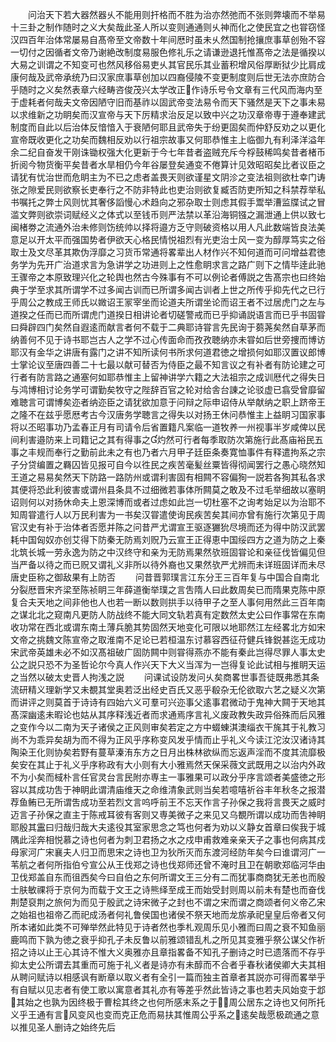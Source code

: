<!-- { "loadSidebar": true } -->
　　问治天下若大器然器乆不能用则扞格而不胜为治亦然弛而不张则弊壊而不举易十三卦之制作随时之义大矣哉此圣人所以变则通通则乆神而化之使民宜之也甞窃怪汉四百年治体常屡易自髙帝至文帝数十年间厯时虽未乆然国制抢攘庶事草创殆不容一切付之因循者文帝乃谢絶改制度易服色修礼乐之请谦逊退托惟髙帝之法是循揆以大易之训谓之不知变可也然风移俗易吏乆其官民乐其业蓄积增风俗厚断狱少比肩成康何哉及武帝承统乃曰汉家庶事草创加以四裔侵陵不变更制度则后世无法亦庶防合乎随时之义矣然表章六经畴咨俊茂兴太学改正作诗乐号令文章有三代风而海内至于虚耗者何哉夫文帝因陋守旧而基祚以固武帝变法易令而天下骚然是天下之事未易以求维新之功眀矣而汉宣帝与天下厉精求治反足以致中兴之功汉章帝専于遵奉建武制度而自此以后治体反愔愔入于衰陋何耶且武帝失于纷更固矣而仲舒反劝之以更化宣帝既收更化之功矣而魏相反劝以行祖宗故事又何耶恭惟主上临御九有利泽洋溢年余二纪自奋发干刚诛锄权强大化更新于今七年昔者盗贼充斥今桴鼓稀鸣矣昔者楮币折阅今物货衡平矣昔者水旱相仍今年谷屡登矣通变不倦算计见效昭昭矣比者议臣之请犹有忧治世而危眀主为不已之虑者盖畏天则欲谨星文阴沴之变法祖则欲杜幸门诪张之隙爱民则欲察长吏奉行之不防非特此也吏治则欲复臧否防吏所知之科禁荐举私书嘱托之弊士风则忧其奢侈謟慢心术趋向之邪杂取士则虑其假手鬻举漕监牒试之冒滥文弊则欲崇词赋经义之体式以至钱币则严法禁以革沿海铜镪之漏泄通上供以致七闽楮劵之流通外治未修则饬统帅以择将邉方乏守则破资格以用人凡此数端皆良法美意足以开太平而强国势者伊欲天心格民情悦祖烈有光吏治士风一变为醇厚笃实之俗取士及文尽革其欺伪浮靡之习货币常通将畧辈出人材作兴不知何道而可问增益君徳务学为先开广治道求言为急讲学之功进则上之性愈眀求言之路广则下之情毕逹此驰王骤帝之本原致理兴化之轮舆也然古今殊事有不可以例论者傅説之吿髙宗也曰终始典于学至求其所谓学不过多闻古训而已所谓多闻古训者上世之所传乎抑先代之已行乎周公之教成王师氏以媺诏王冡宰坐而论道夫所谓坐论而诏王者不过居虎门之左与道揆之任而已而所谓虎门道揆日相讲论者切磋警戒而已乎抑诵説语言而已乎书固甞曰舜辟四门矣然自遐逺而献言者何不载于二典耶诗甞言先民询于蒭荛矣然自草茅而纳善何不见于诗书耶岂古人之学不过心传面命而孜孜聴纳亦未甞如后世旁捜而博访耶汉有金华之讲唐有露门之讲不知所读何书所求何道君徳之增损何如耶汉置议郎博士掌论议至唐四善二十七最以献可替否为侍臣之最不知言议之有补者有防论建之可行者有防言路之通塞何如耶恭惟主上留神讲学六籍之大法祖宗之成训厯代之得失日与鸿博相讨论务学可谓勤矣牧守之陛辞百官之轮对给舎台諌之论驳虚已翕受曾靡留难聴言可谓博矣迩者纳迩臣之请犹欲加意于问辩之际申诏侍从举献纳之职上跻帝王之隆不在兹乎愿厯考古今汉唐务学聴言之得失以对扬王休问恭惟主上益眀习国家事将以丕昭事功乃孟春正月有司请令后省置籍凡案临一道牧养一州视事半岁咸俾以民间利害邉防来上司籍记之其有得事之灼然可行者每季取防次第施行此髙庙裕民五事之丰规而奉行之勤前此未之有也乃者六月甲子廷臣条奏寛恤事件有释遣拘系之宗子分贷编置之羇囚皆见报可自今以徃民之疾苦毫髪丝粟皆得彻闻罢行之愚心晓然知王道之易易矣然天下防路一路防州或谓利害固有相闗不容偏狥一説若各狥其私各求其便将恐此利彼害或谓州县条具不过细微若事体所闗莫之敢及不过毛举细故以塞眀诏则何以对扬休命夫上恩深博而或者过虑如此岂一切杜塞不之询考始足以为治耶不知周甞遣行人以万民利害为一书矣汉甞遣使询民疾苦矣其间亦曾有施行次第见于周官汉史有补于治体者否愿并陈之问昔严尤谓宣王驱逐玁狁尽境而还为得中防汉武罢耗中国匈奴亦创艾得下防秦无防焉刘贶乃云宣王正得恵中国绥四方之道为防之上秦北筑长城一劳永逸为防之中汉终守和亲为无防焉果然欤班固甞论和亲征伐皆偏见但当严备以待之而已贶又谓礼义非所以待外裔也又果然欤严尤辨而未详班固详而未尽唐史臣称之御敌果有上防否
　　问昔晋郭璞言江东分王三百年复与中国合自南北分裂厯晋宋齐梁至陈祯眀三年薛道衡举璞之言吿隋人曰此数周矣已而隋果克陈中原复合夫天地之间非他也人也若一断以数则拱手以待甲子之至人事何用然此三百年南之谋北北之窥南凡更防人防战终不能大同文轨若真有定数然太史公曰作事常在东南收功常在西北或谓东南土薄兵脆其势固然天地变化可限以地耶然江左经畧北方如宋文帝之挑魏文陈宣帝之取淮南不足论已若桓温东讨慕容西征苻健兵锋鋭甚迄无成功宋武帝英雄未必不如汉髙祖破广固防闗中则甞得燕亦不能有秦此岂得尽罪人事太史公之説只恐不为圣哲论尔今真人作兴天下大义当浑为一岂得复论此试相与推眀天运之当然以破太史晋人拘浅之説
　　问课试设防发问乆矣商畧世事吾徒既弗悉其条流研精义理新学又未覩其堂奥若泛出经史百氏又恶乎殽杂无伦欲取六艺之疑义次第而讲评之则莫首于诗诗有四始六义可羣可兴迩事父逺事君微动于鬼神大闗于天地其髙深幽逺未暇论也姑从其序释浅近者而求通焉序言礼义废政教失政异俗殊而后风雅之变作今以二南为天子诸侯之正风则审矣若定之方中蝃蝀淇澳缁衣干旄其于礼教习尚不为乖异矣胡为而不得为正风乎序称变风发乎情而止乎礼义今读江沱汝汉诸诗其陶染王化则协矣若野有蔓草溱洧东方之日月出株林欲纵而忘返声淫而不度其流靡极矣安在其止于礼义乎序称政有大小则有大小雅焉然天保采薇文武既用之以治内外政不为小矣而棫朴言任官灵台言民附亦専主一事雅果可以政分乎序言颂者美盛徳之形容以其成功吿于神眀此谓清庙维天之命维清象武则当矣若噫嘻祈谷丰年秋冬之报潜荐鱼鲔已无所谓吿成功至若烈文言呜呼前王不忘天作言子孙保之我将言畏天之威时迈言子孙保之直主于陈戒耳彼有客则又専美微子之来见又乌覩所谓以成功而吿神眀耶殷其靁曰归哉归哉大夫逺役其室家思念之笃也何者为劝以义静女首章曰俟我于城隅此淫奔相悦慕之诗也何者为刺卫君扬之水之戍申甫救难亲亲天子之事也何病其戍母家河广宋襄夫人归卫而思宋之诗也卫为狄所灭而东渡河经防年矣今曰谁谓河广一苇航之者何所指伯兮宣公从王伐郑之诗也伐郑师还曾不淹时且卫在朝歌郑临河华由卫伐郑盖自东而徂西矣今曰自伯之东何所谓文王三分有二而犹事商商犹无恙也而殷士肤敏祼将于京何为而载于文王之诗熊绎至成王而始受封则周以前未有楚也而奋伐荆楚裒荆之旅何为而见于殷武之诗宋微子之封也不谓之宋而谓之商颂者何义帝乙宋之始祖也祖帝乙而祀成汤者何礼鲁侯国也诸侯不祭天地而龙旂承祀皇皇后帝者又何所本诸如此类不可殚举然此特见于诗者然也季札观周乐见小雅而曰周之衰不知鱼丽鹿鸣而下孰为徳之衰乎抑孔子未反鲁以前雅颂错乱札之所见其变雅乎祭公谋父作祈招之诗以止王心其诗不惟大义奥雅亦且章指畧备不知孔子删诗之时已遗落而不存乎抑太史公所谓去其重而可施于礼义者是诗亦有未醇而不合者乎春秋诸侯卿大夫其相从聘问赋诗以相感讽有断章以取义者有全引一篇而独主首章者其説亦可得而畧举乎有自赋以见志者有使工歌以寓意者其礼亦有等差乎然此皆诗之事也若夫风始变于邶其始之也孰为因终极于曹桧其终之也何所感末系之于周公居东之诗也又何所托义乎王通有言风变风也变而克正危而易扶其惟周公乎系之逺矣哉愿极疏通之意以推见圣人删诗之始终先后
